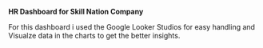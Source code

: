 **HR Dashboard for Skill Nation Company**

For this dashboard i used the Google Looker Studios for easy handling and Visualze data in the charts to get the better insights.
